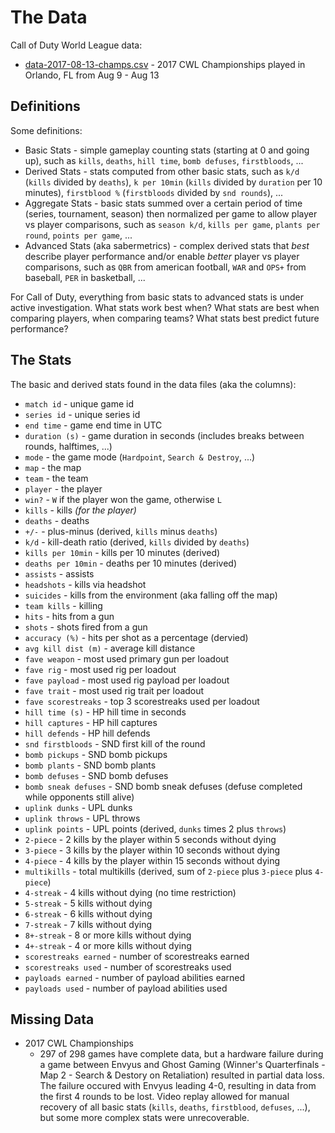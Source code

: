 # The Data

Call of Duty World League data:

* [data-2017-08-13-champs.csv](data-2017-08-13-champs.csv) - 2017 CWL Championships played in Orlando, FL from Aug 9 - Aug 13

## Definitions

Some definitions:

 * Basic Stats - simple gameplay counting stats (starting at 0 and going up), such as `kills`, `deaths`, `hill time`, `bomb defuses`, `firstbloods`, ...
 * Derived Stats - stats computed from other basic stats, such as `k/d` (`kills` divided by `deaths`), `k per 10min` (`kills` divided by `duration` per 10 minutes), `firstblood %` (`firstbloods` divided by `snd rounds`), ...
 * Aggregate Stats - basic stats summed over a certain period of time (series, tournament, season) then normalized per game to allow player vs player comparisons, such as `season k/d`, `kills per game`, `plants per round`, `points per game`, ...
 * Advanced Stats (aka sabermetrics) - complex derived stats that *best* describe player performance and/or enable *better* player vs player comparisons, such as `QBR` from american football, `WAR` and `OPS+` from baseball, `PER` in basketball, ...

For Call of Duty, everything from basic stats to advanced stats is under active investigation.  What stats work best when?  What stats are best when comparing players, when comparing teams?  What stats best predict future performance?

## The Stats

The basic and derived stats found in the data files (aka the columns):

 * `match id` - unique game id
 * `series id` - unique series id
 * `end time` - game end time in UTC
 * `duration (s)` - game duration in seconds (includes breaks between rounds, halftimes, ...)
 * `mode` - the game mode (`Hardpoint`, `Search & Destroy`, ...)
 * `map` - the map
 * `team` - the team
 * `player` - the player
 * `win?` - `W` if the player won the game, otherwise `L`
 * `kills` - kills *(for the player)*
 * `deaths` - deaths
 * `+/-` - plus-minus (derived, `kills` minus `deaths`)
 * `k/d` - kill-death ratio (derived, `kills` divided by `deaths`)
 * `kills per 10min` - kills per 10 minutes (derived)
 * `deaths per 10min` - deaths per 10 minutes (derived)
 * `assists` - assists
 * `headshots` - kills via headshot
 * `suicides` - kills from the environment (aka falling off the map)
 * `team kills` - killing
 * `hits` - hits from a gun
 * `shots` - shots fired from a gun
 * `accuracy (%)` - hits per shot as a percentage (dervied)
 * `avg kill dist (m)` - average kill distance
 * `fave weapon` - most used primary gun per loadout
 * `fave rig` - most used rig per loadout
 * `fave payload` - most used rig payload per loadout
 * `fave trait` - most used rig trait per loadout
 * `fave scorestreaks` - top 3 scorestreaks used per loadout
 * `hill time (s)` - HP hill time in seconds
 * `hill captures` - HP hill captures
 * `hill defends` - HP hill defends
 * `snd firstbloods` - SND first kill of the round
 * `bomb pickups` - SND bomb pickups
 * `bomb plants` - SND bomb plants
 * `bomb defuses` - SND bomb defuses
 * `bomb sneak defuses` - SND bomb sneak defuses (defuse completed while opponents still alive)
 * `uplink dunks` - UPL dunks
 * `uplink throws` - UPL throws
 * `uplink points` - UPL points (derived, `dunks` times 2 plus `throws`)
 * `2-piece` - 2 kills by the player within 5 seconds without dying
 * `3-piece` - 3 kills by the player within 10 seconds without dying
 * `4-piece` - 4 kills by the player within 15 seconds without dying
 * `multikills` - total multikills (derived, sum of `2-piece` plus `3-piece` plus `4-piece`)
 * `4-streak` - 4 kills without dying (no time restriction)
 * `5-streak` - 5 kills without dying
 * `6-streak` - 6 kills without dying
 * `7-streak` - 7 kills without dying
 * `8+-streak` - 8 or more kills without dying
 * `4+-streak` - 4 or more kills without dying
 * `scorestreaks earned` - number of scorestreaks earned
 * `scorestreaks used` - number of scorestreaks used
 * `payloads earned` - number of payload abilities earned
 * `payloads used` - number of payload abilities used


## Missing Data

 * 2017 CWL Championships
    - 297 of 298 games have complete data, but a hardware failure during a game between Envyus and Ghost Gaming (Winner's Quarterfinals - Map 2 - Search & Destory on Retaliation) resulted in partial data loss.  The failure occured with Envyus leading 4-0, resulting in data from the first 4 rounds to be lost.  Video replay allowed for manual recovery of all basic stats (`kills`, `deaths`, `firstblood`, `defuses`, ...), but some more complex stats were unrecoverable.
